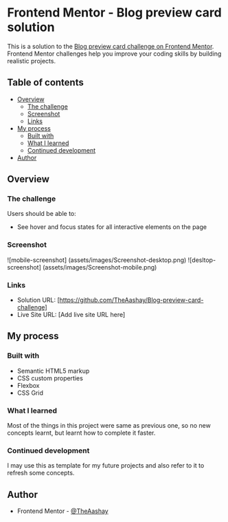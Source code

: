 # Frontend Mentor - Blog preview card solution

This is a solution to the [Blog preview card challenge on Frontend Mentor](https://www.frontendmentor.io/challenges/blog-preview-card-ckPaj01IcS). Frontend Mentor challenges help you improve your coding skills by building realistic projects. 

## Table of contents

- [Overview](#overview)
  - [The challenge](#the-challenge)
  - [Screenshot](#screenshot)
  - [Links](#links)
- [My process](#my-process)
  - [Built with](#built-with)
  - [What I learned](#what-i-learned)
  - [Continued development](#continued-development)
- [Author](#author)

## Overview

### The challenge

Users should be able to:

- See hover and focus states for all interactive elements on the page

### Screenshot

![mobile-screenshot] (assets/images/Screenshot-desktop.png)
![desltop-screenshot] (assets/images/Screenshot-mobile.png)

### Links

- Solution URL: [https://github.com/TheAashay/Blog-preview-card-challenge]
- Live Site URL: [Add live site URL here]

## My process

### Built with

- Semantic HTML5 markup
- CSS custom properties
- Flexbox
- CSS Grid

### What I learned

Most of the things in this project were same as previous one, so no new concepts learnt, but learnt how to complete it faster.

### Continued development

I may use this as template for my future projects and also refer to it to refresh some concepts.

## Author

- Frontend Mentor - [@TheAashay](https://www.frontendmentor.io/profile/TheAashay)

